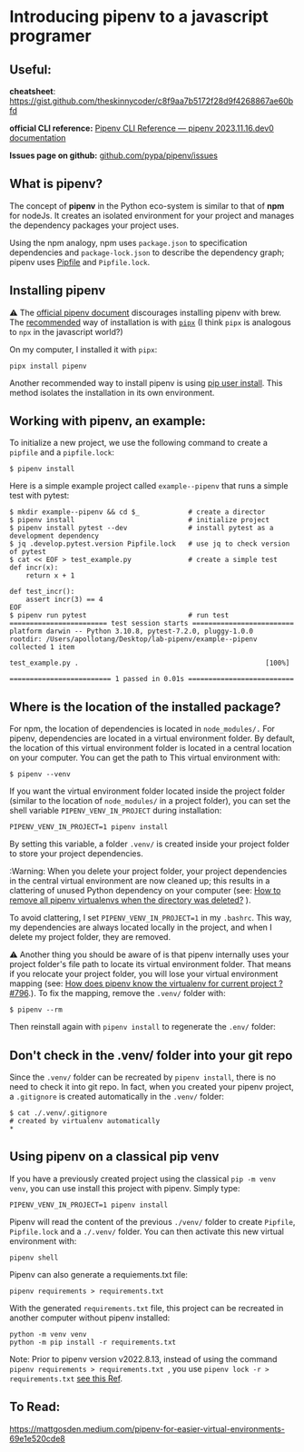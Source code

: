 # Introducing pipenv to a javascript programer


## Useful:

**cheatsheet**: https://gist.github.com/theskinnycoder/c8f9aa7b5172f28d9f4268867ae60bfd

**official CLI reference:**  [Pipenv CLI Reference — pipenv 2023.11.16.dev0 documentation](https://pipenv.pypa.io/en/latest/cli.html#pipenv) 

**Issues page on github:** [github.com/pypa/pipenv/issues](https://github.com/pypa/pipenv/issues)


## What is pipenv?

The concept of **pipenv** in the Python eco-system is similar to that of **npm** for nodeJs. It creates an isolated environment for your project and manages the dependency packages your project uses.  

Using the npm analogy, npm uses `package.json` to specification dependencies and `package-lock.json` to describe the dependency graph; pipenv uses [Pipfile](https://github.com/pypa/pipfile) and `Pipfile.lock`.

 
## Installing pipenv

:warning: The [official pipenv document](https://pipenv.pypa.io/en/latest/#install-pipenv-today) discourages installing pipenv with brew. The [recommended](https://pipenv.pypa.io/en/latest/install/#isolated-installation-of-pipenv-with-pipx) way of installation is with  [`pipx`](https://github.com/pypa/pipx) (I think `pipx` is analogous to `npx` in the javascript world?)

On my computer, I installed it with `pipx`:

```
pipx install pipenv 
```

Another recommended way to install pipenv is using [pip user install](https://pip.pypa.io/en/stable/user_guide/#user-installs).  This method isolates the installation in its own environment. 


## Working with pipenv, an example:

To initialize a new project, we use the following command to create a `pipfile` and a `pipfile.lock`: 

```
$ pipenv install
```

Here is a simple example project called `example--pipenv` that runs a simple test with pytest:

```
$ mkdir example--pipenv && cd $_            # create a director
$ pipenv install                            # initialize project
$ pipenv install pytest --dev               # install pytest as a development dependency 
$ jq .develop.pytest.version Pipfile.lock   # use jq to check version of pytest
$ cat << EOF > test_example.py              # create a simple test
def incr(x):
    return x + 1

def test_incr():
    assert incr(3) == 4
EOF
$ pipenv run pytest                         # run test
======================== test session starts =========================
platform darwin -- Python 3.10.8, pytest-7.2.0, pluggy-1.0.0
rootdir: /Users/apollotang/Desktop/lab-pipenv/example--pipenv
collected 1 item

test_example.py .                                              [100%]

========================= 1 passed in 0.01s ==========================    
```


## Where is the location of the installed package?

For npm, the location of dependencies is located in `node_modules/.`  For pipenv, dependencies are  located in a virtual environment folder.  By default, the location of this virtual environment folder is located in a central location on your computer.  You can get the path to This virtual environment with: 

```
$ pipenv --venv
```

If you want the virtual environment folder located inside the project folder (similar to the location of `node_modules/` in a project folder), you can set the shell variable `PIPENV_VENV_IN_PROJECT` during installation:

```
PIPENV_VENV_IN_PROJECT=1 pipenv install
```
By setting this variable, a folder `.venv/` is created inside your project folder to store your project dependencies.

:Warning: When you delete your project folder, your project dependencies in the central virtual environment are now cleaned up; this results in a clattering of unused Python dependency on your computer (see: 
[How to remove all pipenv virtualenvs when the directory was deleted?](https://stackoverflow.com/questions/65126606/how-to-remove-all-pipenv-virtualenvs-when-the-directory-was-deleted)
). 

To avoid clattering, I set `PIPENV_VENV_IN_PROJECT=1` in my `.bashrc`.  This way, my dependencies are always located locally in the project, and when I delete my project folder, they are removed. 

:warning: Another thing you should be aware of is that pipenv internally uses your project folder's file path to locate its virtual environment folder. That means if you relocate your project folder, you will lose your virtual environment mapping (see: [How does pipenv know the virtualenv for current project ? #796](https://github.com/pypa/pipenv/issues/796).). To fix the mapping, remove the `.venv/` folder with:  

```
$ pipenv --rm
```

Then reinstall again with `pipenv install` to regenerate the `.env/` folder:


## Don't check in the .venv/ folder into your git repo

Since the `.venv/` folder can be recreated by `pipenv install`, there is no need to check it into git repo. In fact, when you created your pipenv project, a `.gitignore` is created automatically in the `.venv/` folder: 

```
$ cat ./.venv/.gitignore
# created by virtualenv automatically
*
```


## Using pipenv on a classical pip venv

If you have a previously created project using the classical `pip -m venv venv`,  you can use install this project with pipenv. Simply type: 

```
PIPENV_VENV_IN_PROJECT=1 pipenv install
```

Pipenv will read the content of the previous `./venv/` folder to create `Pipfile`, `Pipfile.lock` and a `./.venv/` folder. You can then activate this new virtual environment with:

```
pipenv shell
```

Pipenv can also generate a requiements.txt file: 

```
pipenv requirements > requirements.txt  
```

With the generated `requirements.txt` file, this project can be recreated in another computer without pipenv installed: 

```
python -m venv venv
python -m pip install -r requirements.txt
```

Note: Prior to pipenv version v2022.8.13, instead of using the command `pipenv requirements > requirements.txt `, you use `pipenv lock -r > requirements.txt` [see this Ref](https://stackoverflow.com/a/73352657).


## To Read:

https://mattgosden.medium.com/pipenv-for-easier-virtual-environments-69e1e520cde8







